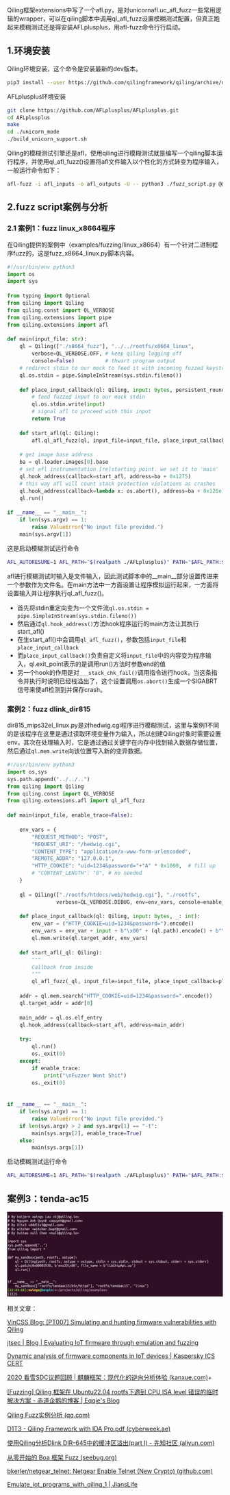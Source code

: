 Qiling框架extensions中写了一个afl.py，是对unicornafl.uc_afl_fuzz一些常用逻辑的wrapper，可以在qiling脚本中调用ql_afl_fuzz设置模糊测试配置，但真正跑起来模糊测试还是得安装AFLplusplus，用afl-fuzz命令行行启动。

## 1.环境安装
Qiling环境安装，这个命令是安装最新的dev版本。
```bash
pip3 install --user https://github.com/qilingframework/qiling/archive/dev.zip
```

AFLplusplus环境安装
```bash
git clone https://github.com/AFLplusplus/AFLplusplus.git
cd AFLplusplus
make
cd ./unicorn_mode
./build_unicorn_support.sh
```

Qiling的模糊测试引擎还是afl，使用qiling进行模糊测试就是编写一个qiling脚本运行程序，并使用ql_afl_fuzz()设置将afl文件输入以个性化的方式转变为程序输入，一般运行命令如下：
```bash
afl-fuzz -i afl_inputs -o afl_outputs -U -- python3 ./fuzz_script.py @@
```

## 2.fuzz script案例与分析
### 2.1 案例1：fuzz linux_x8664程序
在Qiling提供的案例中（examples/fuzzing/linux_x8664）有一个针对二进制程序fuzz的，这是fuzz_x8664_linux.py脚本内容。
```python
#!/usr/bin/env python3
import os
import sys

from typing import Optional
from qiling import Qiling
from qiling.const import QL_VERBOSE
from qiling.extensions import pipe
from qiling.extensions import afl

def main(input_file: str):
    ql = Qiling(["./x8664_fuzz"], "../../rootfs/x8664_linux",
        verbose=QL_VERBOSE.OFF, # keep qiling logging off
        console=False)          # thwart program output
    # redirect stdin to our mock to feed it with incoming fuzzed keystrokes
    ql.os.stdin = pipe.SimpleInStream(sys.stdin.fileno())

    def place_input_callback(ql: Qiling, input: bytes, persistent_round: int) -> Optional[bool]:
        # feed fuzzed input to our mock stdin
        ql.os.stdin.write(input)
        # signal afl to proceed with this input
        return True

    def start_afl(ql: Qiling):
        afl.ql_afl_fuzz(ql, input_file=input_file, place_input_callback=place_input_callback, exits=[ql.os.exit_point])

    # get image base address
    ba = ql.loader.images[0].base
    # set afl instrumentation [re]starting point. we set it to 'main'
    ql.hook_address(callback=start_afl, address=ba + 0x1275)
    # this way afl will count stack protection violations as crashes
    ql.hook_address(callback=lambda x: os.abort(), address=ba + 0x126e)
    ql.run()

if __name__ == "__main__":
    if len(sys.argv) == 1:
        raise ValueError("No input file provided.")
    main(sys.argv[1])
```

这是启动模糊测试运行命令
```bash
AFL_AUTORESUME=1 AFL_PATH="$(realpath ./AFLplusplus)" PATH="$AFL_PATH:$PATH" afl-fuzz -i afl_inputs -o afl_outputs -U -- python3 ./fuzz_x8664_linux.py @@
```

afl进行模糊测试时输入是文件输入，因此测试脚本中的__main__部分设置传进来一个参数作为文件名。在main方法中一方面设置让程序模拟运行起来，一方面将设置输入并让程序执行ql_afl_fuzz()。

- 首先将stdin重定向变为一个文件流`ql.os.stdin = pipe.SimpleInStream(sys.stdin.fileno())`
- 然后通过`ql.hook_address()`方法hook程序运行的main方法让其执行start_afl()
- 在生start_afl()中会调用`ql_afl_fuzz()`，参数包括`input_file`和`place_input_callback`
- 而`place_input_callback()`负责自定义将`input_file`中的内容变为程序输入，ql.exit_point表示的是调用run()方法时参数end的值
- 另一个hook的作用是对`___stack_chk_fail()`调用指令进行hook，当这条指令并执行时说明已经栈溢出了，这个设置调用`os.abort()`生成一个SIGABRT信号来使afl检测到并保存crash。

### 案例2：fuzz dlink_dir815
dir815_mips32el_linux.py是对hedwig.cgi程序进行模糊测试，这里与案例1不同的是该程序在这里是通过读取环境变量作为输入，所以创建Qiling对象时需要设置env。其次在处理输入时，它是通过通过关键字在内存中找到输入数据存储位置，然后通过`ql.mem.write`向该位置写入新的变异数据。
```python
#!/usr/bin/env python3
import os,sys
sys.path.append("../../..")
from qiling import Qiling
from qiling.const import QL_VERBOSE
from qiling.extensions.afl import ql_afl_fuzz

def main(input_file, enable_trace=False):

    env_vars = {
        "REQUEST_METHOD": "POST",
        "REQUEST_URI": "/hedwig.cgi",
        "CONTENT_TYPE": "application/x-www-form-urlencoded",
        "REMOTE_ADDR": "127.0.0.1",
        "HTTP_COOKIE": "uid=1234&password="+"A" * 0x1000,  # fill up
        # "CONTENT_LENGTH": "8", # no needed
    }

    ql = Qiling(["./rootfs/htdocs/web/hedwig.cgi"], "./rootfs",
                verbose=QL_VERBOSE.DEBUG, env=env_vars, console=enable_trace)

    def place_input_callback(ql: Qiling, input: bytes, _: int):
        env_var = ("HTTP_COOKIE=uid=1234&password=").encode()
        env_vars = env_var + input + b"\x00" + (ql.path).encode() + b"\x00"
        ql.mem.write(ql.target_addr, env_vars)

    def start_afl(_ql: Qiling):
        """
        Callback from inside
        """
        ql_afl_fuzz(_ql, input_file=input_file, place_input_callback=place_input_callback, exits=[ql.os.exit_point])

    addr = ql.mem.search("HTTP_COOKIE=uid=1234&password=".encode())
    ql.target_addr = addr[0]

    main_addr = ql.os.elf_entry
    ql.hook_address(callback=start_afl, address=main_addr)

    try:
        ql.run()
        os._exit(0)
    except:
        if enable_trace:
            print("\nFuzzer Went Shit")
        os._exit(0)


if __name__ == "__main__":
    if len(sys.argv) == 1:
        raise ValueError("No input file provided.")
    if len(sys.argv) > 2 and sys.argv[1] == "-t":
        main(sys.argv[2], enable_trace=True)
    else:
        main(sys.argv[1])
```

启动模糊测试运行命令
```bash
AFL_AUTORESUME=1 AFL_PATH="$(realpath ./AFLplusplus)" PATH="$AFL_PATH:$PATH" afl-fuzz -i afl_inputs -o afl_outputs -U -- python3 ./dir815_mips32el_linux.py @@
```

## 案例3：tenda-ac15

![](images/Pasted%20image%2020231022220347.png)

相关文章：

[VinCSS Blog: [PT007] Simulating and hunting firmware vulnerabilities with Qiling](https://blog.vincss.net/2020/12/pt007-simulating-and-hunting-firmware-vulnerabilities-with-Qiling.html)

[jtsec | Blog | Evaluating IoT firmware through emulation and fuzzing](https://www.jtsec.es/blog-entry/113/evaluating-iot-firmware-through-emulation-and-fuzzing)

[Dynamic analysis of firmware components in IoT devices | Kaspersky ICS CERT](https://ics-cert.kaspersky.com/publications/reports/2022/07/06/dynamic-analysis-of-firmware-components-in-iot-devices/?utm_source=securelist&utm_medium=link&utm_campaign=dynamic-analysis-of-firmware-components-in-iot-devices)

[2020 看雪SDC议题回顾 | 麒麟框架：现代化的逆向分析体验 (kanxue.com)](https://zhuanlan.kanxue.com/article-14181.htm)+

[[Fuzzing] Qiling 框架在 Ubuntu22.04 rootfs下遇到 CPU ISA level 错误的临时解决方案 - 赤道企鹅的博客 | Eqqie's Blog](https://eqqie.cn/index.php/archives/2015)

[Qiling Fuzz实例分析 (qq.com)](https://mp.weixin.qq.com/s/RiPgpROBlwJo9endSJkk_w?ref=www.ctfiot.com)

[D1T3 - Qiling Framework with IDA Pro.pdf (cyberweek.ae)](https://cyberweek.ae/materials/2020/D1T3%20-%20Qiling%20Framework%20with%20IDA%20Pro.pdf)

[使用Qiling分析Dlink DIR-645中的缓冲区溢出(part I) - 先知社区 (aliyun.com)](https://xz.aliyun.com/t/8156#toc-0)

[从零开始的 Boa 框架 Fuzz (seebug.org)](https://paper.seebug.org/2043/)

[bkerler/netgear_telnet: Netgear Enable Telnet (New Crypto) (github.com)](https://github.com/bkerler/netgear_telnet/tree/main)

[Emulate_iot_programs_with_qiling_1 | JiansLife](https://www.jianslife.me/posts/emulate_iot_programs_with_qiling_1/)

